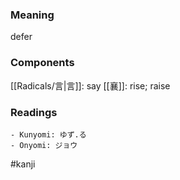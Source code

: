 ### Meaning

defer

### Components

[[Radicals/言|言]]: say [[襄]]: rise; raise

### Readings

```
- Kunyomi: ゆず.る
- Onyomi: ジョウ
```

#kanji